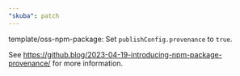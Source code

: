 ```yaml
---
"skuba": patch
---
```


template/oss-npm-package: Set `publishConfig.provenance` to `true`.

See https://github.blog/2023-04-19-introducing-npm-package-provenance/ for more information.
